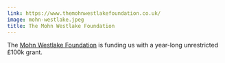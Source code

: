 ```yaml
---
link: https://www.themohnwestlakefoundation.co.uk/
image: mohn-westlake.jpeg
title: The Mohn Westlake Foundation
---
```

The [Mohn Westlake Foundation](https://www.themohnwestlakefoundation.co.uk/) is funding us with a year-long unrestricted £100k grant.

